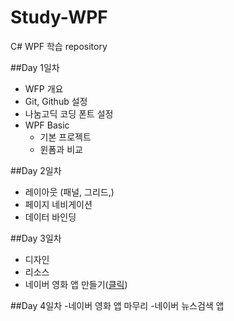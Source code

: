 # Study-WPF
C# WPF 학습 repository

##Day 1일차
- WFP 개요
- Git, Github 설정
- 나눔고딕 코딩 폰트 설정
- WPF Basic
  - 기본 프로젝트
  - 윈폼과 비교

##Day 2일차
- 레이아웃 (패널, 그리드,)
- 페이지 네비게이션
- 데이터 바인딩

##Day 3일차
- 디자인
- 리소스
- 네이버 영화 앱 만들기([클릭](https://github.com/Hrangett/Study-WPF/tree/main/portfolio))

##Day 4일차
  -네이버 영화 앱 마무리
  -네이버 뉴스검색 앱


